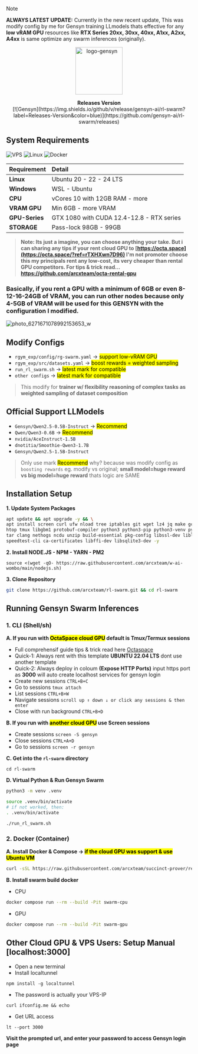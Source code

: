 > [!NOTE]
> **ALWAYS LATEST UPDATE:** Currently in the new recent update, This was modify config by me for Gensyn training LLmodels thats effective for any **low vRAM GPU** resources like **RTX Series 20xx, 30xx, 40xx, A1xx, A2xx, A4xx** is same optimize any swarm inferences (originally).

<p align="center">
  <img src="https://github.com/user-attachments/assets/e951ce01-7420-403e-a14a-11dca4c3b81b"
       width="128" height="128"
       alt="logo-gensyn">
</p>

<p align="center">
  <strong>Releases Version</strong>
  <br>
  [![Gensyn](https://img.shields.io/github/v/release/gensyn-ai/rl-swarm?label=Releases-Version&color=blue)](https://github.com/gensyn-ai/rl-swarm/releases)
</p>

## System Requirements

![VPS](https://img.shields.io/badge/CLOUD_GPU_SERVER-232F3E?style=for-the-badge&logo=digitalocean&logoColor=white)
![Linux](https://img.shields.io/badge/Linux-FCC624?style=for-the-badge&logo=linux&logoColor=black)
![Docker](https://img.shields.io/badge/Docker-2CA5E0?style=for-the-badge&logo=docker&logoColor=white)

| Requirement     | Detail                 |
| :----------     | :--------------------  |
| **Linux**       | Ubuntu 20 - 22 - 24 LTS          |
| **Windows**     | WSL - Ubuntu                     |
| **CPU**         | vCores 10 with 12GB RAM - more   |
| **VRAM GPU**    | Min 6GB - more VRAM              |
| **GPU-Series**  | GTX 1080 with CUDA 12.4-12.8 - RTX series |
| **STORAGE**     | Pass-lock 98GB - 99GB              |

> **Note: Its just a imagine, you can choose anything your take. But i can sharing any tips if your rent cloud GPU to [https://octa.space](https://octa.space/?ref=rTXHXwn7D96) I'm not promoter choose this my principals rent any low-cost, its very cheaper than rental GPU competitors. For tips & trick read... https://github.com/arcxteam/octa-rental-gpu**

### Basically, if you rent a GPU with a minimum of 6GB or even 8-12-16-24GB of VRAM, you can run other nodes because only 4-5GB of VRAM will be used for this GENSYN with the configuration I modified.

![photo_6271671078992153653_w](https://github.com/user-attachments/assets/adf9e6cc-1125-4a75-b000-cc1b0c1e1541)

## Modify Configs
- `rgym_exp/config/rg-swarm.yaml` → <mark>support low-vRAM GPU</mark>
- `rgym_exp/src/datasets.yaml` → <mark>boost rewards = weighted sampling</mark>
- `run_rl_swarm.sh` → <mark>latest mark for compatible</mark>
- `other configs` → <mark>latest mark for compatible</mark>

> This modify for **trainer w/ flexibility reasoning of complex tasks as weighted sampling of dataset composition**

## Official Support LLModels
- `Gensyn/Qwen2.5-0.5B-Instruct`  → <mark>Recommend</mark>
- `Qwen/Qwen3-0.6B` → <mark>Recommend</mark>
- `nvidia/AceInstruct-1.5B`
- `dnotitia/Smoothie-Qwen3-1.7B`
- `Gensyn/Qwen2.5-1.5B-Instruct`

> Only use mark <mark>Recommend</mark> why? because was modify config as `boosting rewards` eg. modify vs original; **small model=huge reward vs big model=huge reward** thats logic are SAME

## Installation Setup

**1. Update System Packages**
```bash
apt update && apt upgrade -y && \
apt install screen curl ufw nload tree iptables git wget lz4 jq make gcc nano automake autoconf \
htop tmux libgbm1 protobuf-compiler python3 python3-pip python3-venv python3-dev python3-setuptools \
tar clang nethogs ncdu unzip build-essential pkg-config libssl-dev libleveldb-dev \
speedtest-cli ca-certificates libffi-dev libsqlite3-dev -y
```

**2. Install NODE.JS - NPM - YARN - PM2**
```
source <(wget -qO- https://raw.githubusercontent.com/arcxteam/w-ai-wombo/main/nodejs.sh)
```

**3. Clone Repository**
```bash
git clone https://github.com/arcxteam/rl-swarm.git && cd rl-swarm
```

## Running Gensyn Swarm Inferences

### 1. CLI (Shell/sh)

**A. If you run with <mark>OctaSpace cloud GPU</mark> default is Tmux/Termux sessions**
- Full comprehensif guide tips & trick read here [Octaspace](https://github.com/arcxteam/octa-rental-gpu)
- Quick-1: Always rent with this template **UBUNTU 22.04 LTS** dont use another template
- Quick-2: Always deploy in coloum **(Expose HTTP Ports)** input https port as **3000** will auto create localhost services for gensyn login
- Create new sessions `CTRL+B+C`
- Go to sessions `tmux attach`
- List sessions `CTRL+B+W`
- Navigate sessions `scroll up ↑ down ↓ or click any sessions & then enter`
- Close with run background `CTRL+B+D`

**B. If you run with <mark>another cloud GPU</mark> use Screen sessions**
- Create sessions `screen -S gensyn`
- Close sessions `CTRL+A+D`
- Go to sessions `screen -r gensyn`

**C. Get into the `rl-swarm` directory**
```
cd rl-swarm
```
**D. Virtual Python & Run Gensyn Swarm**
```bash
python3 -m venv .venv

source .venv/bin/activate
# if not worked, then:
. .venv/bin/activate

./run_rl_swarm.sh
```

### 2. Docker (Container)

**A. Install Docker & Compose → <mark>if the cloud GPU was support & use Ubuntu VM</mark>**

```bash
curl -sSL https://raw.githubusercontent.com/arcxteam/succinct-prover/refs/heads/main/docker.sh | bash
```
**B. Install swarm build docker**
* CPU
```bash
docker compose run --rm --build -Pit swarm-cpu
```

* GPU
```bash
docker compose run --rm --build -Pit swarm-gpu
```

## Other Cloud GPU & VPS Users: Setup Manual [localhost:3000]
- Open a new terminal
- Install localtunnel
```
npm install -g localtunnel
```
- The password is actually your VPS-IP
```
curl ifconfig.me && echo
```
- Get URL access
```
lt --port 3000
```
**Visit the prompted url, and enter your password to access Gensyn login page**
